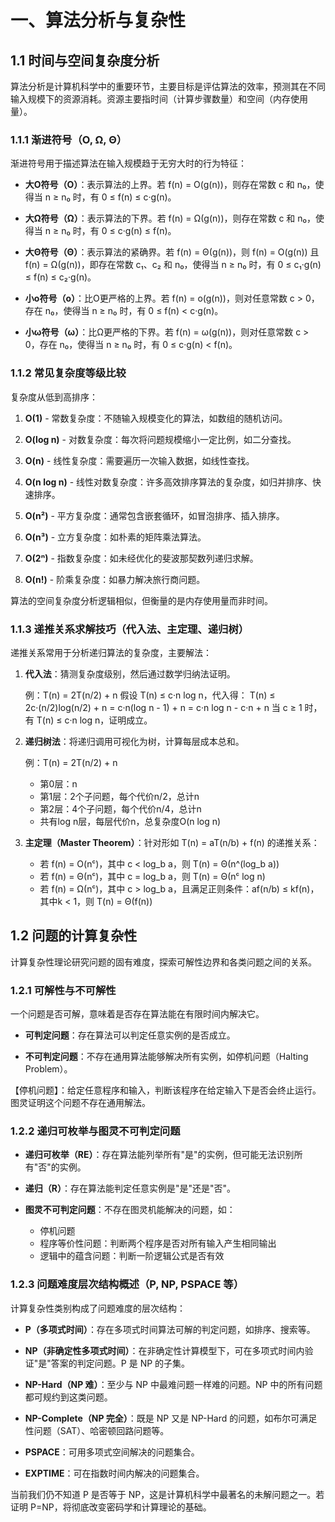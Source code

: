 # 一、算法分析与复杂性

## 1.1 时间与空间复杂度分析

算法分析是计算机科学中的重要环节，主要目标是评估算法的效率，预测其在不同输入规模下的资源消耗。资源主要指时间（计算步骤数量）和空间（内存使用量）。

### 1.1.1 渐进符号（O, Ω, Θ）

渐进符号用于描述算法在输入规模趋于无穷大时的行为特征：

- **大O符号（O）**：表示算法的上界。若 f(n) = O(g(n))，则存在常数 c 和 n₀，使得当 n ≥ n₀ 时，有 0 ≤ f(n) ≤ c·g(n)。
  
- **大Ω符号（Ω）**：表示算法的下界。若 f(n) = Ω(g(n))，则存在常数 c 和 n₀，使得当 n ≥ n₀ 时，有 0 ≤ c·g(n) ≤ f(n)。
  
- **大Θ符号（Θ）**：表示算法的紧确界。若 f(n) = Θ(g(n))，则 f(n) = O(g(n)) 且 f(n) = Ω(g(n))，即存在常数 c₁、c₂ 和 n₀，使得当 n ≥ n₀ 时，有 0 ≤ c₁·g(n) ≤ f(n) ≤ c₂·g(n)。

- **小o符号（o）**：比O更严格的上界。若 f(n) = o(g(n))，则对任意常数 c > 0，存在 n₀，使得当 n ≥ n₀ 时，有 0 ≤ f(n) < c·g(n)。

- **小ω符号（ω）**：比Ω更严格的下界。若 f(n) = ω(g(n))，则对任意常数 c > 0，存在 n₀，使得当 n ≥ n₀ 时，有 0 ≤ c·g(n) < f(n)。

### 1.1.2 常见复杂度等级比较

复杂度从低到高排序：

1. **O(1)** - 常数复杂度：不随输入规模变化的算法，如数组的随机访问。
   
2. **O(log n)** - 对数复杂度：每次将问题规模缩小一定比例，如二分查找。
   
3. **O(n)** - 线性复杂度：需要遍历一次输入数据，如线性查找。
   
4. **O(n log n)** - 线性对数复杂度：许多高效排序算法的复杂度，如归并排序、快速排序。
   
5. **O(n²)** - 平方复杂度：通常包含嵌套循环，如冒泡排序、插入排序。
   
6. **O(n³)** - 立方复杂度：如朴素的矩阵乘法算法。
   
7. **O(2ⁿ)** - 指数复杂度：如未经优化的斐波那契数列递归求解。
   
8. **O(n!)** - 阶乘复杂度：如暴力解决旅行商问题。

算法的空间复杂度分析逻辑相似，但衡量的是内存使用量而非时间。

### 1.1.3 递推关系求解技巧（代入法、主定理、递归树）

递推关系常用于分析递归算法的复杂度，主要解法：

1. **代入法**：猜测复杂度级别，然后通过数学归纳法证明。
   
   例：T(n) = 2T(n/2) + n
   假设 T(n) ≤ c·n log n，代入得：
   T(n) ≤ 2c·(n/2)log(n/2) + n = c·n(log n - 1) + n = c·n log n - c·n + n
   当 c ≥ 1 时，有 T(n) ≤ c·n log n，证明成立。

2. **递归树法**：将递归调用可视化为树，计算每层成本总和。
   
   例：T(n) = 2T(n/2) + n
   - 第0层：n
   - 第1层：2个子问题，每个代价n/2，总计n
   - 第2层：4个子问题，每个代价n/4，总计n
   - 共有log n层，每层代价n，总复杂度O(n log n)

3. **主定理（Master Theorem）**：针对形如 T(n) = aT(n/b) + f(n) 的递推关系：
   
   - 若 f(n) = O(nᶜ)，其中 c < log_b a，则 T(n) = Θ(n^(log_b a))
   - 若 f(n) = Θ(nᶜ)，其中 c = log_b a，则 T(n) = Θ(nᶜ log n)
   - 若 f(n) = Ω(nᶜ)，其中 c > log_b a，且满足正则条件：af(n/b) ≤ kf(n)，其中k < 1，则 T(n) = Θ(f(n))

## 1.2 问题的计算复杂性

计算复杂性理论研究问题的固有难度，探索可解性边界和各类问题之间的关系。

### 1.2.1 可解性与不可解性

一个问题是否可解，意味着是否存在算法能在有限时间内解决它。

- **可判定问题**：存在算法可以判定任意实例的是否成立。
  
- **不可判定问题**：不存在通用算法能够解决所有实例，如停机问题（Halting Problem）。

【停机问题】：给定任意程序和输入，判断该程序在给定输入下是否会终止运行。图灵证明这个问题不存在通用解法。

### 1.2.2 递归可枚举与图灵不可判定问题

- **递归可枚举（RE）**：存在算法能列举所有"是"的实例，但可能无法识别所有"否"的实例。

- **递归（R）**：存在算法能判定任意实例是"是"还是"否"。

- **图灵不可判定问题**：不存在图灵机能解决的问题，如：
  - 停机问题
  - 程序等价性问题：判断两个程序是否对所有输入产生相同输出
  - 逻辑中的蕴含问题：判断一阶逻辑公式是否有效

### 1.2.3 问题难度层次结构概述（P, NP, PSPACE 等）

计算复杂性类别构成了问题难度的层次结构：

- **P（多项式时间）**：存在多项式时间算法可解的判定问题，如排序、搜索等。

- **NP（非确定性多项式时间）**：在非确定性计算模型下，可在多项式时间内验证"是"答案的判定问题。P 是 NP 的子集。

- **NP-Hard（NP 难）**：至少与 NP 中最难问题一样难的问题。NP 中的所有问题都可规约到这类问题。

- **NP-Complete（NP 完全）**：既是 NP 又是 NP-Hard 的问题，如布尔可满足性问题（SAT）、哈密顿回路问题等。

- **PSPACE**：可用多项式空间解决的问题集合。

- **EXPTIME**：可在指数时间内解决的问题集合。

当前我们仍不知道 P 是否等于 NP，这是计算机科学中最著名的未解问题之一。若证明 P=NP，将彻底改变密码学和计算理论的基础。